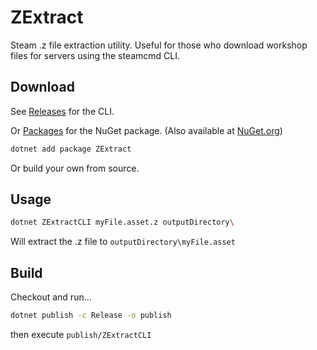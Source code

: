 # ZExtract

Steam .z file extraction utility.  Useful for those who download workshop files for servers using the steamcmd CLI.

## Download

See [Releases](https://github.com/davidruhmann/ZExtract/releases) for the CLI.

Or [Packages](https://github.com/davidruhmann/ZExtract/packages) for the NuGet package. (Also available at [NuGet.org](https://www.nuget.org/packages/ZExtract/))

```bash
dotnet add package ZExtract
```

Or build your own from source.

## Usage

```bash
dotnet ZExtractCLI myFile.asset.z outputDirectory\
```

Will extract the .z file to `outputDirectory\myFile.asset`

## Build

Checkout and run...

```bash
dotnet publish -c Release -o publish
```

then execute `publish/ZExtractCLI`
